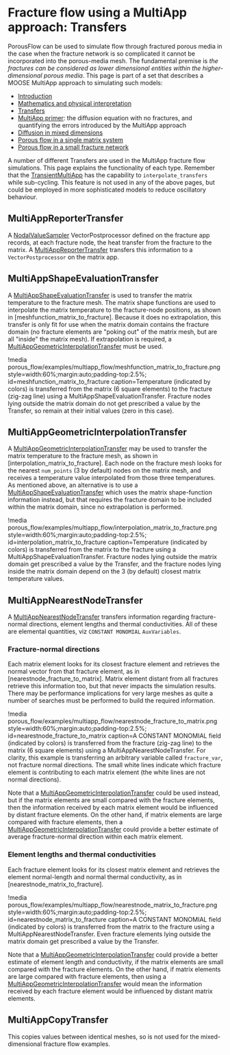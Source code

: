 # Fracture flow using a MultiApp approach: Transfers

PorousFlow can be used to simulate flow through fractured porous media in the case when the fracture network is so complicated it cannot be incorporated into the porous-media mesh.  The fundamental premise is *the fractures can be considered as lower dimensional entities within the higher-dimensional porous media*.  This page is part of a set that describes a MOOSE MultiApp approach to simulating such models:

- [Introduction](multiapp_fracture_flow_introduction.md)
- [Mathematics and physical interpretation](multiapp_fracture_flow_equations.md)
- [Transfers](multiapp_fracture_flow_transfers.md)
- [MultiApp primer](multiapp_fracture_flow_primer.md): the diffusion equation with no fractures, and quantifying the errors introduced by the MultiApp approach
- [Diffusion in mixed dimensions](multiapp_fracture_flow_diffusion.md)
- [Porous flow in a single matrix system](multiapp_fracture_flow_PorousFlow_2D.md)
- [Porous flow in a small fracture network](multiapp_fracture_flow_PorousFlow_3D.md)

A number of different Transfers are used in the MultiApp fracture flow simulations.  This page explains the functionality of each type.  Remember that the [TransientMultiApp](framework:TransientMultiApp.md) has the capability to `interpolate_transfers` while sub-cycling.  This feature is not used in any of the above pages, but could be employed in more sophisticated models to reduce oscillatory behaviour.

## MultiAppReporterTransfer

A [NodalValueSampler](framework:NodalValueSampler.md) VectorPostprocessor defined on the fracture app records, at each fracture node, the heat transfer from the fracture to the matrix.  A [MultiAppReporterTransfer](framework:MultiAppReporterTransfer.md) transfers this information to a `VectorPostprocessor` on the matrix app.


## MultiAppShapeEvaluationTransfer

A [MultiAppShapeEvaluationTransfer](framework:MultiAppShapeEvaluationTransfer.md) is used to transfer the matrix temperature to the fracture mesh.  The matrix shape functions are used to interpolate the matrix temperature to the fracture-node positions, as shown in [meshfunction_matrix_to_fracture].  Because it does no extrapolation, this transfer is only fit for use when the matrix domain contains the fracture domain (no fracture elements are "poking out" of the matrix mesh, but are all "inside" the matrix mesh).  If extrapolation is required, a [MultiAppGeometricInterpolationTransfer](framework:MultiAppGeometricInterpolationTransfer.md) must be used.

!media porous_flow/examples/multiapp_flow/meshfunction_matrix_to_fracture.png
	style=width:60%;margin:auto;padding-top:2.5%;
	id=meshfunction_matrix_to_fracture
	caption=Temperature (indicated by colors) is transferred from the matrix (6 square elements) to the fracture (zig-zag line) using a MultiAppShapeEvaluationTransfer.  Fracture nodes lying outside the matrix domain do not get prescribed a value by the Transfer, so remain at their initial values (zero in this case).

## MultiAppGeometricInterpolationTransfer

A [MultiAppGeometricInterpolationTransfer](framework:MultiAppGeometricInterpolationTransfer.md) may be used to transfer the matrix temperature to the fracture mesh, as shown in [interpolation_matrix_to_fracture].  Each node on the fracture mesh looks for the nearest `num_points` (3 by default) nodes on the matrix mesh, and receives a temperature value interpolated from those three temperatures.  As mentioned above, an alternative is to use a [MultiAppShapeEvaluationTransfer](framework:MultiAppShapeEvaluationTransfer.md) which uses the matrix shape-function information instead, but that requires the fracture domain to be included within the matrix domain, since no extrapolation is performed.

!media porous_flow/examples/multiapp_flow/interpolation_matrix_to_fracture.png
	style=width:60%;margin:auto;padding-top:2.5%;
	id=interpolation_matrix_to_fracture
	caption=Temperature (indicated by colors) is transferred from the matrix to the fracture using a MultiAppShapeEvaluationTransfer.  Fracture nodes lying outside the matrix domain get prescribed a value by the Transfer, and the fracture nodes lying inside the matrix domain depend on the 3 (by default) closest matrix temperature values.

## MultiAppNearestNodeTransfer

A [MultiAppNearestNodeTransfer](framework:MultiAppNearestNodeTransfer.md) transfers information regarding fracture-normal directions, element lengths and thermal conductivities.  All of these are elemental quantities, viz `CONSTANT MONOMIAL` `AuxVariables`.

### Fracture-normal directions

Each matrix element looks for its closest fracture element and retrieves the normal vector from that fracture element, as in [nearestnode_fracture_to_matrix].  Matrix element distant from all fractures retrieve this information too, but that never impacts the simulation results.  There may be performance implications for very large meshes as quite a number of searches must be performed to build the required information.

!media porous_flow/examples/multiapp_flow/nearestnode_fracture_to_matrix.png
	style=width:60%;margin:auto;padding-top:2.5%;
	id=nearestnode_fracture_to_matrix
	caption=A CONSTANT MONOMIAL field (indicated by colors) is transferred from the fracture (zig-zag line) to the matrix (6 square elements) using a MultiAppNearestNodeTransfer.  For clarity, this example is transferring an arbitrary variable called `fracture_var`, not fracture normal directions.  The small white lines indicate which fracture element is contributing to each matrix element (the white lines are not normal directions).


Note that a [MultiAppGeometricInterpolationTransfer](framework:MultiAppGeometricInterpolationTransfer.md) could be used instead, but if the matrix elements are small compared with the fracture elements, then the information received by each matrix element would be influenced by distant fracture elements.  On the other hand, if matrix elements are large compared with fracture elements, then a [MultiAppGeometricInterpolationTransfer](framework:MultiAppGeometricInterpolationTransfer.md) could provide a better estimate of average fracture-normal direction within each matrix element.

### Element lengths and thermal conductivities

Each fracture element looks for its closest matrix element and retrieves the element normal-length and normal thermal conductivity, as in [nearestnode_matrix_to_fracture].

!media porous_flow/examples/multiapp_flow/nearestnode_matrix_to_fracture.png
	style=width:60%;margin:auto;padding-top:2.5%;
	id=nearestnode_matrix_to_fracture
	caption=A CONSTANT MONOMIAL field (indicated by colors) is transferred from the matrix to the fracture using a MultiAppNearestNodeTransfer.  Even fracture elements lying outside the matrix domain get prescribed a value by the Transfer.

Note that a [MultiAppGeometricInterpolationTransfer](framework:MultiAppGeometricInterpolationTransfer.md) could provide a better estimate of element length and conductivity, if the matrix elements are small compared with the fracture elements.  On the other hand, if matrix elements are large compared with fracture elements, then using a [MultiAppGeometricInterpolationTransfer](framework:MultiAppGeometricInterpolationTransfer.md) would mean the information received by each fracture element would be influenced by distant matrix elements.

## MultiAppCopyTransfer

This copies values between identical meshes, so is not used for the mixed-dimensional fracture flow examples.
